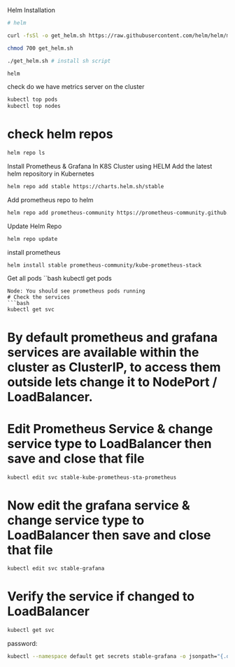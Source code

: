 Helm Installation
```bash
# helm
```
```bash
curl -fsSl -o get_helm.sh https://raw.githubusercontent.com/helm/helm/master/scripts/get-helm-3
```
```bash
chmod 700 get_helm.sh
```
```bash
./get_helm.sh # install sh script
```
```bash
helm
```
check do we have metrics server on the cluster
```bash
kubectl top pods
kubectl top nodes
```
# check helm repos
```bash
helm repo ls
```

Install Prometheus & Grafana In K8S Cluster using HELM
Add the latest helm repository in Kubernetes
```bash
helm repo add stable https://charts.helm.sh/stable
```
Add prometheus repo to helm
```bash
helm repo add prometheus-community https://prometheus-community.github.io/helm-charts
```
Update Helm Repo
```bash
helm repo update
```
install prometheus
```bash
helm install stable prometheus-community/kube-prometheus-stack
```
Get all pods
``bash
kubectl get pods
```
Node: You should see prometheus pods running
# Check the services
```bash
kubectl get svc
```
# By default prometheus and grafana services are available within the cluster as ClusterIP, to access them outside lets change it to NodePort / LoadBalancer.

# Edit Prometheus Service & change service type to LoadBalancer then save and close that file
```bash
kubectl edit svc stable-kube-prometheus-sta-prometheus
```
# Now edit the grafana service & change service type to LoadBalancer then save and close that file
```bash
kubectl edit svc stable-grafana
```
# Verify the service if changed to LoadBalancer
```bash
kubectl get svc
```
password:
```bash
kubectl --namespace default get secrets stable-grafana -o jsonpath="{.data.admin-password}" | base64 -d ; echo
```
